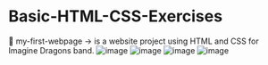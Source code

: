 # Basic-HTML-CSS-Exercises

💛 my-first-webpage -> is a website project using HTML and CSS for Imagine Dragons band.
![image](https://user-images.githubusercontent.com/51479494/163622181-2c5e8aac-fe21-4f63-8c7f-11629b535c8d.png)
![image](https://user-images.githubusercontent.com/51479494/163622310-1d181c69-0056-4d4c-b086-11298f562224.png)
![image](https://user-images.githubusercontent.com/51479494/163622438-9f7f4c68-3434-4950-b84f-80c28f2c67b0.png)
![image](https://user-images.githubusercontent.com/51479494/163622476-e42a4b74-112c-4404-b746-71eba2717d63.png)
